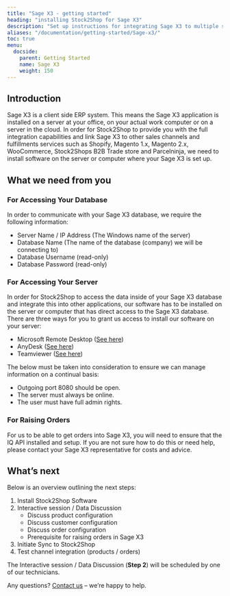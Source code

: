 ```yaml
---
title: "Sage X3 - getting started"
heading: "installing Stock2Shop for Sage X3"
description: "Set up instructions for integrating Sage X3 to multiple systems, such as Magento, Shopify, WooCommerce and your B2B trade store. Step by step instructions from Stock2Shop on how to integrate your applications for maximum efficiency. Find out more!"
aliases: "/documentation/getting-started/Sage-x3/"
toc: true
menu:
  docside:
    parent: Getting Started
    name: Sage X3
    weight: 150
---
```


## Introduction

Sage X3 is a client side ERP system. This means the Sage X3 application is installed on a server at your office, on your actual work computer or on a server in the cloud. In order for Stock2Shop to provide you with the full integration capabilities and link Sage X3 to other sales channels and fulfillments services such as Shopify, Magento 1.x, Magento 2.x, WooCommerce, Stock2Shops B2B Trade store and Parcelninja, we need to install software on the server or computer where your Sage X3 is set up.

## What we need from you

### For Accessing Your Database

In order to communicate with your Sage X3 database, we require the following information:

*   Server Name / IP Address (The Windows name of the server)
*   Database Name (The name of the database (company) we will be connecting to)
*   Database Username (read-only)
*   Database Password (read-only)

### For Accessing Your Server

In order for Stock2Shop to access the data inside of your Sage X3 database and integrate this into other applications, our software has to be installed on the server or computer that has direct access to the Sage X3 database. There are three ways for you to grant us access to install our software on your server:

*   Microsoft Remote Desktop ([See here](https://support.microsoft.com/en-za/help/17463/windows-7-connect-to-another-computer-remote-desktop-connection))
*   AnyDesk ([See here](https://anydesk.com/en/downloads/))
*   Teamviewer ([See here](https://www.teamviewer.com/en/))

The below must be taken into consideration to ensure we can manage information on a continual basis:

*   Outgoing port 8080 should be open.
*   The server must always be online.
*   The user must have full admin rights.

### For Raising Orders

For us to be able to get orders into Sage X3, you will need to ensure that the IQ API installed and setup. If you are not sure how to do this or need help, please contact your Sage X3 representative for costs and advice.

## What’s next

Below is an overview outlining the next steps:

1.  Install Stock2Shop Software
2.  Interactive session / Data Discussion
    *   Discuss product configuration
    *   Discuss customer configuration
    *   Discuss order configuration
    *   Prerequisite for raising orders in Sage X3
3.  Initiate Sync to Stock2Shop
4.  Test channel integration (products / orders)

The Interactive session / Data Discussion (**Step 2**) will be scheduled by one of our technicians.

Any questions? [Contact us](https://www.stock2shop.com/contact-us/) – we’re happy to help.